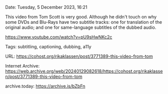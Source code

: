 Date: Tuesday, 5 December 2023, 16:21 

This video from Tom Scott is very good. Although he didn't touch on why some DVDs and Blu-Rays have two subtitle tracks: one for translation of the original audio; and one for same-language subtitles of the dubbed audio.

https://www.youtube.com/watch?v=pU9sHwNKc2c

Tags: subtitling, captioning, dubbing, a11y

URL: https://cohost.org/rikaklassen/post/3771389-this-video-from-tom

Internet Archive: https://web.archive.org/web/20240129082618/https://cohost.org/rikaklassen/post/3771389-this-video-from-tom

archive.today: https://archive.is/bZbFn

<!--
If you apperciate the blog post, please consider contributing to the COVID fund: https://www.paypal.me/bglamours.
-->
